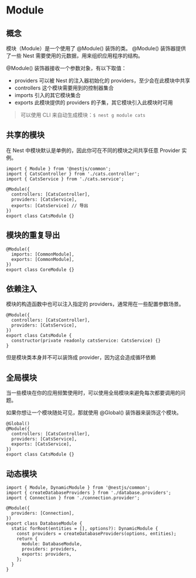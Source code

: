 # Module

## 概念

模块（Module）是一个使用了 @Module() 装饰的类。
@Module() 装饰器提供了一些 Nest 需要使用的元数据，用来组织应用程序的结构。

@Module() 装饰器接收一个参数对象，有以下取值：
- providers	可以被 Nest 的注入器初始化的 providers，至少会在此模块中共享
- controllers	这个模块需要用到的控制器集合
- imports	引入的其它模块集合
- exports	此模块提供的 providers 的子集，其它模块引入此模块时可用

> 可以使用 CLI 来自动生成模块：`$ nest g module cats`


## 共享的模块

在 Nest 中模块默认是单例的，因此你可在不同的模块之间共享任意 Provider 实例。

```
import { Module } from '@nestjs/common';
import { CatsController } from './cats.controller';
import { CatsService } from './cats.service';

@Module({
  controllers: [CatsController],
  providers: [CatsService],
  exports: [CatsService] // 导出
})
export class CatsModule {} 
```

## 模块的重复导出

```
@Module({
  imports: [CommonModule],
  exports: [CommonModule],
})
export class CoreModule {}
```
## 依赖注入

模块的构造函数中也可以注入指定的 providers，通常用在一些配置参数场景。

```
@Module({
  controllers: [CatsController],
  providers: [CatsService],
})
export class CatsModule {
  constructor(private readonly catsService: CatsService) {}
}
```

但是模块类本身并不可以装饰成 provider，因为这会造成循环依赖

## 全局模块

当一些模块在你的应用频繁使用时，可以使用全局模块来避免每次都要调用的问题。

如果你想让一个模块随处可见，那就使用 @Global() 装饰器来装饰这个模块。

```
@Global()
@Module({
  controllers: [CatsController],
  providers: [CatsService],
  exports: [CatsService],
})
export class CatsModule {}
```
## 动态模块

```
import { Module, DynamicModule } from '@nestjs/common';
import { createDatabaseProviders } from './database.providers';
import { Connection } from './connection.provider';

@Module({
  providers: [Connection],
})
export class DatabaseModule {
  static forRoot(entities = [], options?): DynamicModule {
    const providers = createDatabaseProviders(options, entities);
    return {
      module: DatabaseModule,
      providers: providers,
      exports: providers,
    };
  }
}
```